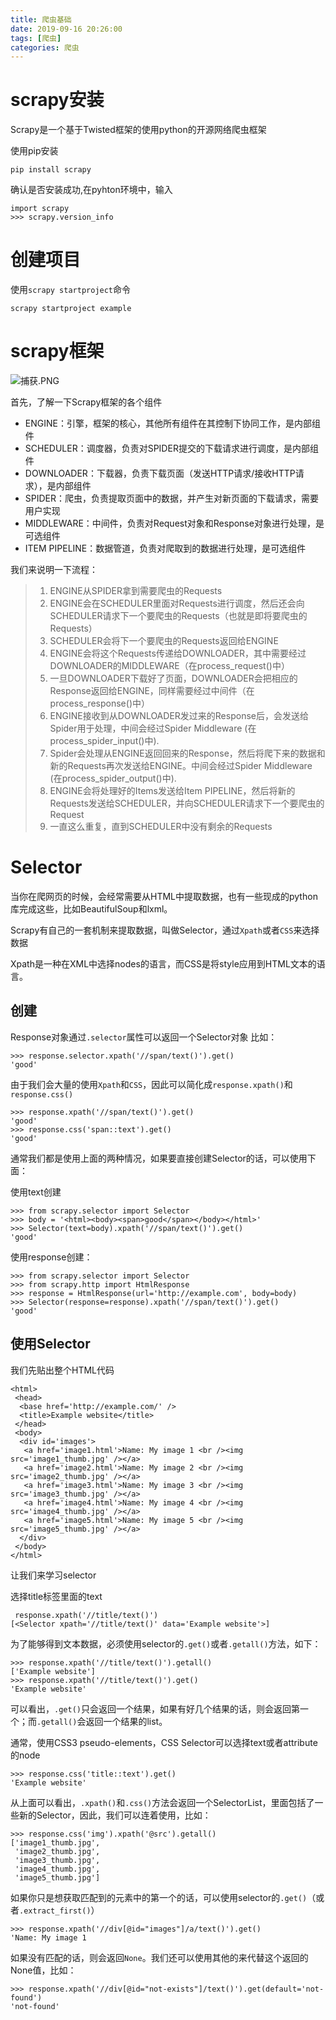```yaml
---
title: 爬虫基础
date: 2019-09-16 20:26:00
tags: [爬虫]
categories: 爬虫
---
```



# scrapy安装

Scrapy是一个基于Twisted框架的使用python的开源网络爬虫框架

使用pip安装
```
pip install scrapy
```

确认是否安装成功,在pyhton环境中，输入
```
import scrapy
>>> scrapy.version_info
```


# 创建项目
使用`scrapy startproject`命令
```
scrapy startproject example
```
# scrapy框架

![捕获.PNG](http://ww1.sinaimg.cn/large/006eDJDNly1g78imf5vi7j31550pwq53.jpg)


首先，了解一下Scrapy框架的各个组件

* ENGINE：引擎，框架的核心，其他所有组件在其控制下协同工作，是内部组件
* SCHEDULER：调度器，负责对SPIDER提交的下载请求进行调度，是内部组件
* DOWNLOADER：下载器，负责下载页面（发送HTTP请求/接收HTTP请求），是内部组件
* SPIDER：爬虫，负责提取页面中的数据，并产生对新页面的下载请求，需要用户实现
* MIDDLEWARE：中间件，负责对Request对象和Response对象进行处理，是可选组件
* ITEM PIPELINE：数据管道，负责对爬取到的数据进行处理，是可选组件


我们来说明一下流程：
> 1. ENGINE从SPIDER拿到需要爬虫的Requests
> 2. ENGINE会在SCHEDULER里面对Requests进行调度，然后还会向SCHEDULER请求下一个要爬虫的Requests（也就是即将要爬虫的Requests）
> 3. SCHEDULER会将下一个要爬虫的Requests返回给ENGINE
> 4. ENGINE会将这个Requests传递给DOWNLOADER，其中需要经过DOWNLOADER的MIDDLEWARE（在process_request()中）
> 5. 一旦DOWNLOADER下载好了页面，DOWNLOADER会把相应的Response返回给ENGINE，同样需要经过中间件（在process_response()中）
> 6. ENGINE接收到从DOWNLOADER发过来的Response后，会发送给Spider用于处理，中间会经过Spider Middleware (在process_spider_input()中).
> 7. Spider会处理从ENGINE返回回来的Response，然后将爬下来的数据和新的Requests再次发送给ENGINE。中间会经过Spider Middleware (在process_spider_output()中).
> 8. ENGINE会将处理好的Items发送给Item PIPELINE，然后将新的Requests发送给SCHEDULER，并向SCHEDULER请求下一个要爬虫的Request
> 9. 一直这么重复，直到SCHEDULER中没有剩余的Requests

# Selector
当你在爬网页的时候，会经常需要从HTML中提取数据，也有一些现成的python库完成这些，比如BeautifulSoup和lxml。

Scrapy有自己的一套机制来提取数据，叫做Selector，通过`Xpath`或者`CSS`来选择数据

Xpath是一种在XML中选择nodes的语言，而CSS是将style应用到HTML文本的语言。

## 创建
Response对象通过`.selector`属性可以返回一个Selector对象
比如：
```
>>> response.selector.xpath('//span/text()').get()
'good'
```
由于我们会大量的使用`Xpath`和`CSS`，因此可以简化成`response.xpath()`和`response.css()`
```
>>> response.xpath('//span/text()').get()
'good'
>>> response.css('span::text').get()
'good'
```

通常我们都是使用上面的两种情况，如果要直接创建Selector的话，可以使用下面：

使用text创建
```
>>> from scrapy.selector import Selector
>>> body = '<html><body><span>good</span></body></html>'
>>> Selector(text=body).xpath('//span/text()').get()
'good'
```

使用response创建：
```
>>> from scrapy.selector import Selector
>>> from scrapy.http import HtmlResponse
>>> response = HtmlResponse(url='http://example.com', body=body)
>>> Selector(response=response).xpath('//span/text()').get()
'good'
```


## 使用Selector

我们先贴出整个HTML代码
```
<html>
 <head>
  <base href='http://example.com/' />
  <title>Example website</title>
 </head>
 <body>
  <div id='images'>
   <a href='image1.html'>Name: My image 1 <br /><img src='image1_thumb.jpg' /></a>
   <a href='image2.html'>Name: My image 2 <br /><img src='image2_thumb.jpg' /></a>
   <a href='image3.html'>Name: My image 3 <br /><img src='image3_thumb.jpg' /></a>
   <a href='image4.html'>Name: My image 4 <br /><img src='image4_thumb.jpg' /></a>
   <a href='image5.html'>Name: My image 5 <br /><img src='image5_thumb.jpg' /></a>
  </div>
 </body>
</html>
```


让我们来学习selector

选择title标签里面的text
```
 response.xpath('//title/text()')
[<Selector xpath='//title/text()' data='Example website'>]
```
为了能够得到文本数据，必须使用selector的`.get()`或者`.getall()`方法，如下：
```
>>> response.xpath('//title/text()').getall()
['Example website']
>>> response.xpath('//title/text()').get()
'Example website'
```
可以看出，`.get()`只会返回一个结果，如果有好几个结果的话，则会返回第一个；而`.getall()`会返回一个结果的list。

通常，使用CSS3 pseudo-elements，CSS Selector可以选择text或者attribute的node
```
>>> response.css('title::text').get()
'Example website'
```

从上面可以看出，`.xpath()`和`.css()`方法会返回一个SelectorList，里面包括了一些新的Selector，因此，我们可以连着使用，比如：
```
>>> response.css('img').xpath('@src').getall()
['image1_thumb.jpg',
 'image2_thumb.jpg',
 'image3_thumb.jpg',
 'image4_thumb.jpg',
 'image5_thumb.jpg']
```

如果你只是想获取匹配到的元素中的第一个的话，可以使用selector的`.get()`（或者`.extract_first()`）
```
>>> response.xpath('//div[@id="images"]/a/text()').get()
'Name: My image 1 
```
如果没有匹配的话，则会返回`None`。我们还可以使用其他的来代替这个返回的None值，比如：
```
>>> response.xpath('//div[@id="not-exists"]/text()').get(default='not-found')
'not-found'
```










